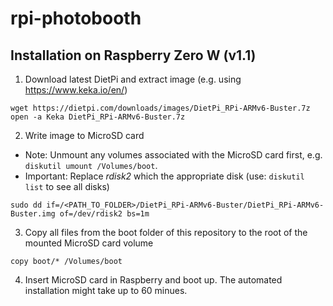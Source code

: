 # rpi-photobooth

## Installation on Raspberry Zero W (v1.1)

1. Download latest DietPi and extract image (e.g. using https://www.keka.io/en/) 

```
wget https://dietpi.com/downloads/images/DietPi_RPi-ARMv6-Buster.7z
open -a Keka DietPi_RPi-ARMv6-Buster.7z
```

2. Write image to MicroSD card

- Note: Unmount any volumes associated with the MicroSD card first, e.g. `diskutil umount /Volumes/boot`.
- Important: Replace *rdisk2* which the appropriate disk (use: `diskutil list` to see all disks)
```
sudo dd if=/<PATH_TO_FOLDER>/DietPi_RPi-ARMv6-Buster/DietPi_RPi-ARMv6-Buster.img of=/dev/rdisk2 bs=1m
```

3. Copy all files from the boot folder of this repository to the root of the mounted MicroSD card volume

```
copy boot/* /Volumes/boot
```

4. Insert MicroSD card in Raspberry and boot up. The automated installation might take up to 60 minues.
